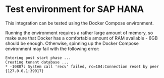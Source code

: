 # Test environment for SAP HANA

This integration can be tested using the Docker Compose environment.

Running the environment requires a rather large amount of memory, so make sure that Docker has a comfortable amount of RAM available - 6GB should be enough.
Otherwise, spinning up the Docker Compose environment may fail with the following error:

```
Entering post start phase ...
Creating tenant database ...
* -10807: System call 'recv' failed, rc=104:Connection reset by peer {127.0.0.1:39017}
```
